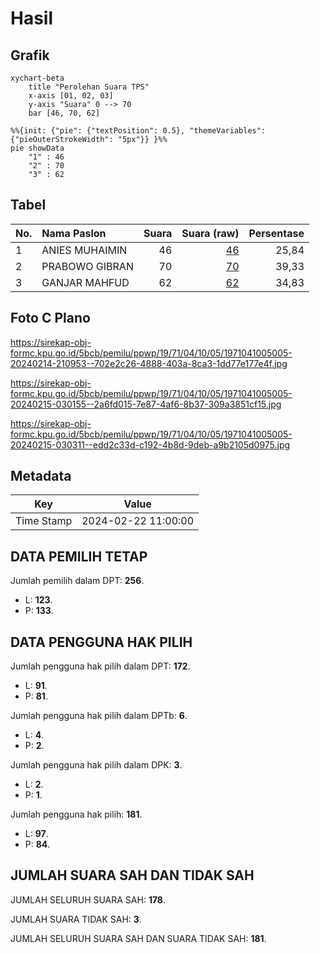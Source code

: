 # Hasil

## Grafik

```mermaid
xychart-beta
    title "Perolehan Suara TPS"
    x-axis [01, 02, 03]
    y-axis "Suara" 0 --> 70
    bar [46, 70, 62]
```

```mermaid
%%{init: {"pie": {"textPosition": 0.5}, "themeVariables": {"pieOuterStrokeWidth": "5px"}} }%%
pie showData
    "1" : 46
    "2" : 70
    "3" : 62
```

## Tabel

| No. | Nama Paslon    | Suara | Suara (raw) | Persentase |
|:--- |:-------------- | -----:| -----------:| ----------:|
| 1   | ANIES MUHAIMIN | 46    | [46][p-1]   | 25,84      |
| 2   | PRABOWO GIBRAN | 70    | [70][p-2]   | 39,33      |
| 3   | GANJAR MAHFUD  | 62    | [62][p-3]   | 34,83      |


[p-1]: https://github.com/gigit-pemilu/pemilu-2024-19-kepulauan-bangka-belitung/blob/main/pilpres/hitung-suara/sub/19-kepulauan-bangka-belitung/sub/71-kota-pangkal-pinang/sub/04-rangkui/sub/1005-masjid-jamik/sub/005-tps/sub/paslon-1.txt
[p-2]: https://github.com/gigit-pemilu/pemilu-2024-19-kepulauan-bangka-belitung/blob/main/pilpres/hitung-suara/sub/19-kepulauan-bangka-belitung/sub/71-kota-pangkal-pinang/sub/04-rangkui/sub/1005-masjid-jamik/sub/005-tps/sub/paslon-2.txt
[p-3]: https://github.com/gigit-pemilu/pemilu-2024-19-kepulauan-bangka-belitung/blob/main/pilpres/hitung-suara/sub/19-kepulauan-bangka-belitung/sub/71-kota-pangkal-pinang/sub/04-rangkui/sub/1005-masjid-jamik/sub/005-tps/sub/paslon-3.txt

## Foto C Plano

https://sirekap-obj-formc.kpu.go.id/5bcb/pemilu/ppwp/19/71/04/10/05/1971041005005-20240214-210953--702e2c26-4888-403a-8ca3-1dd77e177e4f.jpg

https://sirekap-obj-formc.kpu.go.id/5bcb/pemilu/ppwp/19/71/04/10/05/1971041005005-20240215-030155--2a6fd015-7e87-4af6-8b37-309a3851cf15.jpg

https://sirekap-obj-formc.kpu.go.id/5bcb/pemilu/ppwp/19/71/04/10/05/1971041005005-20240215-030311--edd2c33d-c192-4b8d-9deb-a9b2105d0975.jpg


## Metadata

| Key        | Value               |
| ---------- | ------------------- |
| Time Stamp | 2024-02-22 11:00:00 |


## DATA PEMILIH TETAP

Jumlah pemilih dalam DPT: **256**.
 * L: **123**.
 * P: **133**.

## DATA PENGGUNA HAK PILIH

Jumlah pengguna hak pilih dalam DPT: **172**.
 * L: **91**.
 * P: **81**.

Jumlah pengguna hak pilih dalam DPTb: **6**.
 * L: **4**.
 * P: **2**.

Jumlah pengguna hak pilih dalam DPK: **3**.
 * L: **2**.
 * P: **1**.

Jumlah pengguna hak pilih: **181**.
 * L: **97**.
 * P: **84**.

## JUMLAH SUARA SAH DAN TIDAK SAH

JUMLAH SELURUH SUARA SAH: **178**.

JUMLAH SUARA TIDAK SAH: **3**.

JUMLAH SELURUH SUARA SAH DAN SUARA TIDAK SAH: **181**.


